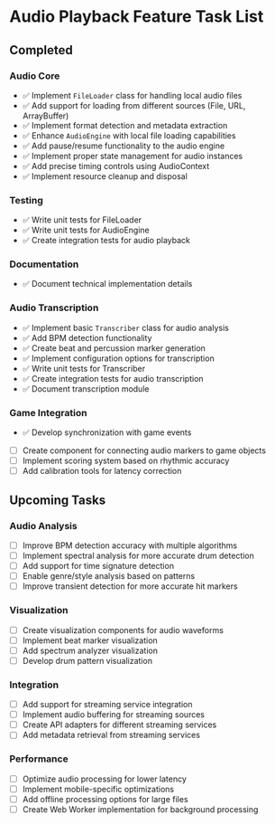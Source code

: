 # Audio Playback Feature Task List

## Completed

### Audio Core
- ✅ Implement `FileLoader` class for handling local audio files
- ✅ Add support for loading from different sources (File, URL, ArrayBuffer)
- ✅ Implement format detection and metadata extraction
- ✅ Enhance `AudioEngine` with local file loading capabilities
- ✅ Add pause/resume functionality to the audio engine
- ✅ Implement proper state management for audio instances
- ✅ Add precise timing controls using AudioContext
- ✅ Implement resource cleanup and disposal

### Testing
- ✅ Write unit tests for FileLoader
- ✅ Write unit tests for AudioEngine
- ✅ Create integration tests for audio playback

### Documentation
- ✅ Document technical implementation details

### Audio Transcription
- ✅ Implement basic `Transcriber` class for audio analysis
- ✅ Add BPM detection functionality
- ✅ Create beat and percussion marker generation
- ✅ Implement configuration options for transcription
- ✅ Write unit tests for Transcriber
- ✅ Create integration tests for audio transcription
- ✅ Document transcription module

### Game Integration
- ✅ Develop synchronization with game events
- [ ] Create component for connecting audio markers to game objects
- [ ] Implement scoring system based on rhythmic accuracy
- [ ] Add calibration tools for latency correction 

## Upcoming Tasks

### Audio Analysis
- [ ] Improve BPM detection accuracy with multiple algorithms
- [ ] Implement spectral analysis for more accurate drum detection
- [ ] Add support for time signature detection
- [ ] Enable genre/style analysis based on patterns
- [ ] Improve transient detection for more accurate hit markers

### Visualization
- [ ] Create visualization components for audio waveforms
- [ ] Implement beat marker visualization
- [ ] Add spectrum analyzer visualization
- [ ] Develop drum pattern visualization

### Integration
- [ ] Add support for streaming service integration
- [ ] Implement audio buffering for streaming sources
- [ ] Create API adapters for different streaming services
- [ ] Add metadata retrieval from streaming services

### Performance
- [ ] Optimize audio processing for lower latency
- [ ] Implement mobile-specific optimizations
- [ ] Add offline processing options for large files
- [ ] Create Web Worker implementation for background processing 